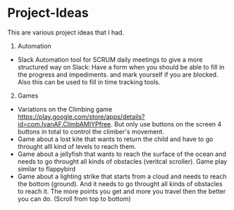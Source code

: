 # Project-Ideas
This are various project ideas that I had.


1. Automation 
- Slack Automation tool for SCRUM daily meetings to give a more structured way on Slack: Have a form when you should be able to fill in the progress and impediments. and mark yourself if you are blocked. Also this can be used to fill in time tracking tools.


2. Games 
- Variations on the Climbing game https://play.google.com/store/apps/details?id=com.IvanAF.ClimbAMIYPfree. But only use buttons on the screen 4 buttons in total to control the climber's movement.
- Game about a lost kite that wants to return the child and have to go throught alll kind of levels to reach them. 
- Game about a jellyfish that wants to reach the surface of the ocean and needs to go throught all kinds of obstacles (veritcal scroller). Game play similar to flappybird
- Game about a lighting strike that starts from a cloud and needs to reach the bottom (ground). And it needs to go throught all kinds of obstacles to reach it. The more points you get and more you travel then the better you can do. (Scroll from top to bottom) 

